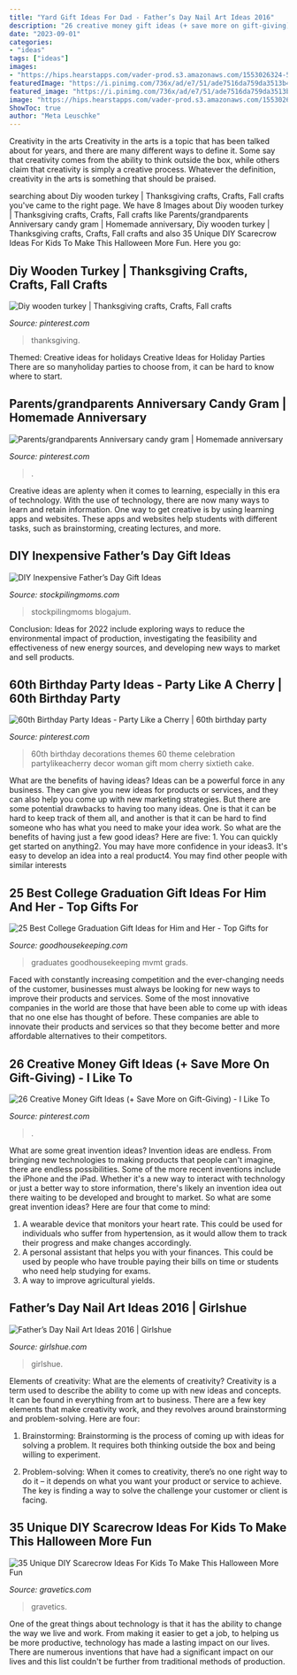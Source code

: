 ```yaml
---
title: "Yard Gift Ideas For Dad - Father’s Day Nail Art Ideas 2016"
description: "26 creative money gift ideas (+ save more on gift-giving)"
date: "2023-09-01"
categories:
- "ideas"
tags: ["ideas"]
images:
- "https://hips.hearstapps.com/vader-prod.s3.amazonaws.com/1553026324-5b56aa1a-a58d-4f2e-b54a-d690aaa4a85a.jpg?crop=1xw:0.978xh;center,top&amp;resize=480:*"
featuredImage: "https://i.pinimg.com/736x/ad/e7/51/ade7516da759da3513b4726bbe097ed3.jpg"
featured_image: "https://i.pinimg.com/736x/ad/e7/51/ade7516da759da3513b4726bbe097ed3.jpg"
image: "https://hips.hearstapps.com/vader-prod.s3.amazonaws.com/1553026324-5b56aa1a-a58d-4f2e-b54a-d690aaa4a85a.jpg?crop=1xw:0.978xh;center,top&amp;resize=480:*"
ShowToc: true
author: "Meta Leuschke"
---
```



Creativity in the arts
Creativity in the arts is a topic that has been talked about for years, and there are many different ways to define it. Some say that creativity comes from the ability to think outside the box, while others claim that creativity is simply a creative process. Whatever the definition, creativity in the arts is something that should be praised.

	

		
searching about Diy wooden turkey | Thanksgiving crafts, Crafts, Fall crafts you've came to the right page. We have 8 Images about Diy wooden turkey | Thanksgiving crafts, Crafts, Fall crafts like Parents/grandparents Anniversary candy gram | Homemade anniversary, Diy wooden turkey | Thanksgiving crafts, Crafts, Fall crafts and also 35 Unique DIY Scarecrow Ideas For Kids To Make This Halloween More Fun. Here you go:
		
    
## Diy Wooden Turkey | Thanksgiving Crafts, Crafts, Fall Crafts

<img loading=lazy src="https://i.pinimg.com/736x/cb/61/10/cb61106b3961431480859b54086d4e85.jpg" onerror="this.onerror=null;this.src='https://tse3.mm.bing.net/th?id=OIP.W5kPv9hKbalHTh0xHo3rYwHaLH&amp;pid=15.1';" alt="Diy wooden turkey | Thanksgiving crafts, Crafts, Fall crafts">

_Source: pinterest.com_

>thanksgiving. 

	

Themed: Creative ideas for holidays
Creative Ideas for Holiday Parties
There are so manyholiday parties to choose from, it can be hard to know where to start.

    
## Parents/grandparents Anniversary Candy Gram | Homemade Anniversary

<img loading=lazy src="https://i.pinimg.com/736x/b7/72/66/b77266b5db59bd79b660ac4cd3654d42.jpg" onerror="this.onerror=null;this.src='https://tse3.mm.bing.net/th?id=OIP.Lmnk9_5rGTgMqmTggV3k2QHaKi&amp;pid=15.1';" alt="Parents/grandparents Anniversary candy gram | Homemade anniversary">

_Source: pinterest.com_

>. 

	

Creative ideas are aplenty when it comes to learning, especially in this era of technology. With the use of technology, there are now many ways to learn and retain information. One way to get creative is by using learning apps and websites. These apps and websites help students with different tasks, such as brainstorming, creating lectures, and more.

    
## DIY Inexpensive Father’s Day Gift Ideas

<img loading=lazy src="https://www.stockpilingmoms.com/wp-content/uploads/2013/06/Fathers-Day-Gift-2.jpg" onerror="this.onerror=null;this.src='https://tse2.mm.bing.net/th?id=OIP.T1ZmV3w0ZBOdZR7AHEYOEgHaJ4&amp;pid=15.1';" alt="DIY Inexpensive Father’s Day Gift Ideas">

_Source: stockpilingmoms.com_

>stockpilingmoms blogajum. 

	

Conclusion:
Ideas for 2022 include exploring ways to reduce the environmental impact of production, investigating the feasibility and effectiveness of new energy sources, and developing new ways to market and sell products.

    
## 60th Birthday Party Ideas - Party Like A Cherry | 60th Birthday Party

<img loading=lazy src="https://i.pinimg.com/736x/8c/4c/3a/8c4c3add7294b49dd99c116173933ea5.jpg" onerror="this.onerror=null;this.src='https://tse4.mm.bing.net/th?id=OIP.i55QclujgIDVHDF2xhG3bgHaJ3&amp;pid=15.1';" alt="60th Birthday Party Ideas - Party Like a Cherry | 60th birthday party">

_Source: pinterest.com_

>60th birthday decorations themes 60 theme celebration partylikeacherry decor woman gift mom cherry sixtieth cake. 

	

What are the benefits of having ideas?
Ideas can be a powerful force in any business. They can give you new ideas for products or services, and they can also help you come up with new marketing strategies. But there are some potential drawbacks to having too many ideas. One is that it can be hard to keep track of them all, and another is that it can be hard to find someone who has what you need to make your idea work. So what are the benefits of having just a few good ideas? Here are five: 1. You can quickly get started on anything2. You may have more confidence in your ideas3. It's easy to develop an idea into a real product4. You may find other people with similar interests
    
## 25 Best College Graduation Gift Ideas For Him And Her - Top Gifts For

<img loading=lazy src="https://hips.hearstapps.com/vader-prod.s3.amazonaws.com/1553026324-5b56aa1a-a58d-4f2e-b54a-d690aaa4a85a.jpg?crop=1xw:0.978xh;center,top&amp;resize=480:*" onerror="this.onerror=null;this.src='https://tse3.mm.bing.net/th?id=OIP.TW390mqtutkIDT6iY1Wn8QHaLH&amp;pid=15.1';" alt="25 Best College Graduation Gift Ideas for Him and Her - Top Gifts for">

_Source: goodhousekeeping.com_

>graduates goodhousekeeping mvmt grads. 

	

Faced with constantly increasing competition and the ever-changing needs of the customer, businesses must always be looking for new ways to improve their products and services. Some of the most innovative companies in the world are those that have been able to come up with ideas that no one else has thought of before. These companies are able to innovate their products and services so that they become better and more affordable alternatives to their competitors.

    
## 26 Creative Money Gift Ideas (+ Save More On Gift-Giving) - I Like To

<img loading=lazy src="https://i.pinimg.com/736x/ad/e7/51/ade7516da759da3513b4726bbe097ed3.jpg" onerror="this.onerror=null;this.src='https://tse3.mm.bing.net/th?id=OIP.0lIEqrdfZx5X2q5qwYr2vwHaJ4&amp;pid=15.1';" alt="26 Creative Money Gift Ideas (+ Save More on Gift-Giving) - I Like To">

_Source: pinterest.com_

>. 

	

What are some great invention ideas?
Invention ideas are endless. From bringing new technologies to making products that people can't imagine, there are endless possibilities. Some of the more recent inventions include the iPhone and the iPad. Whether it's a new way to interact with technology or just a better way to store information, there's likely an invention idea out there waiting to be developed and brought to market. So what are some great invention ideas? Here are four that come to mind: 
1) A wearable device that monitors your heart rate. This could be used for individuals who suffer from hypertension, as it would allow them to track their progress and make changes accordingly. 
2) A personal assistant that helps you with your finances. This could be used by people who have trouble paying their bills on time or students who need help studying for exams. 
3) A way to improve agricultural yields.

    
## Father’s Day Nail Art Ideas 2016 | Girlshue

<img loading=lazy src="https://www.girlshue.com/wp-content/uploads/2016/07/unnamed-file-6460.jpg" onerror="this.onerror=null;this.src='https://tse3.mm.bing.net/th?id=OIP.YPlIlVB8vcgCPv_uzEGqjgHaMW&amp;pid=15.1';" alt="Father’s Day Nail Art Ideas 2016 | Girlshue">

_Source: girlshue.com_

>girlshue. 

	

Elements of creativity: What are the elements of creativity?
Creativity is a term used to describe the ability to come up with new ideas and concepts. It can be found in everything from art to business. There are a few key elements that make creativity work, and they revolves around brainstorming and problem-solving. Here are four:
1. Brainstorming: Brainstorming is the process of coming up with ideas for solving a problem. It requires both thinking outside the box and being willing to experiment.

2. Problem-solving: When it comes to creativity, there’s no one right way to do it – it depends on what you want your product or service to achieve. The key is finding a way to solve the challenge your customer or client is facing.


    
## 35 Unique DIY Scarecrow Ideas For Kids To Make This Halloween More Fun

<img loading=lazy src="https://www.gravetics.com/wp-content/uploads/2017/07/Tilda-Scarecrow.jpg" onerror="this.onerror=null;this.src='https://tse2.mm.bing.net/th?id=OIP.WvpUDEOLmDxL8Z_9BvrSoQHaKX&amp;pid=15.1';" alt="35 Unique DIY Scarecrow Ideas For Kids To Make This Halloween More Fun">

_Source: gravetics.com_

>gravetics. 

	

One of the great things about technology is that it has the ability to change the way we live and work. From making it easier to get a job, to helping us be more productive, technology has made a lasting impact on our lives. There are numerous inventions that have had a significant impact on our lives and this list couldn't be further from traditional methods of production.

